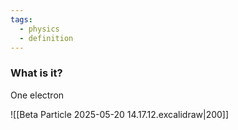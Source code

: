 ```yaml
---
tags:
  - physics
  - definition
---
```

### What is it?
One electron

![[Beta Particle 2025-05-20 14.17.12.excalidraw|200]]